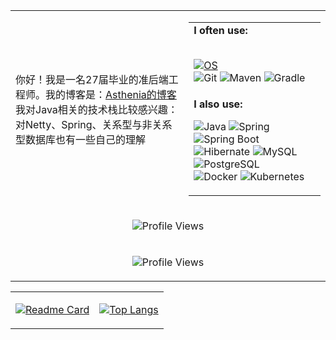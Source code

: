 <table width="100%" style="margin-left: auto; margin-right: auto;">
    <tr>
        <td width="55%">
      你好！我是一名27届毕业的准后端工程师。我的博客是：<a href="https://asthenia0412.github.io/" target="_blank">Asthenia的博客</a><br>
      我对Java相关的技术栈比较感兴趣：对Netty、Spring、关系型与非关系型数据库也有一些自己的理解<br>
        </td>
        <td width="45%">
            <table>
                <tr>
                    <td><strong>I often use:<br></strong>
 <br>

[![OS](https://img.shields.io/badge/OS-Windows-informational?style=flat-square&logo=windows&logoColor=white)](https://en.wikipedia.org/wiki/Windows)<br>
![Git](https://img.shields.io/badge/-Git-%23F05032?style=flat-square&logo=git&logoColor=%23ffffff)
![Maven](https://img.shields.io/badge/-Maven-C71A36?style=flat-square&logo=apache-maven&logoColor=white)
![Gradle](https://img.shields.io/badge/-Gradle-02303A?style=flat-square&logo=gradle&logoColor=white)
</td>
</tr>
<tr>
<td><strong>I also use:<br></strong>

![Java](https://img.shields.io/badge/-Java-007396?style=flat-square&logo=java&logoColor=ffffff)
![Spring](https://img.shields.io/badge/-Spring-6DB33F?style=flat-square&logo=spring&logoColor=white)
![Spring Boot](https://img.shields.io/badge/-Spring_Boot-6DB33F?style=flat-square&logo=spring-boot&logoColor=white) <br>
![Hibernate](https://img.shields.io/badge/-Hibernate-59666C?style=flat-square&logo=hibernate&logoColor=white)
![MySQL](https://img.shields.io/badge/-MySQL-4479A1?style=flat-square&logo=mysql&logoColor=white)
![PostgreSQL](https://img.shields.io/badge/-PostgreSQL-336791?style=flat-square&logo=postgresql&logoColor=white) <br>
![Docker](https://img.shields.io/badge/-Docker-2496ED?style=flat-square&logo=docker&logoColor=white)
![Kubernetes](https://img.shields.io/badge/-Kubernetes-326CE5?style=flat-square&logo=kubernetes&logoColor=white)
</td>
</tr>
</table>
</td>
</tr>
<tr>
<td colspan="2" align="center" border="0">

![Profile Views](https://count.getloli.com/get/@Asthenia0412?theme=rule34)
</td>
    </tr>
    <tr>
    <td colspan="2" align="center" border="0">

![Profile Views](https://komarev.com/ghpvc/?username=Asthenia0412)

</td>
</tr>

</table>
<table>
    <tr>
        <td>

[![Readme Card](https://github-readme-stats.vercel.app/api?username=Asthenia0412&show_icons=true&title_color=blue&icon_color=ac4ef7f&text_color=blue&bg_color=0,fbefc4,fba9ae)](https://github.com/anuraghazra/github-readme-stats) 
        </td>
        <td>

[![Top Langs](https://github-readme-stats.vercel.app/api/top-langs/?username=Asthenia0412&layout=compact&exclude_repo=LyFive.github.io&title_color=blue&icon_color=bb2acf&text_color=blue&bg_color=0,fbefc4,fba9ae)](https://github.com/anuraghazra/github-readme-stats)
        </td>
    </tr>
</table>

